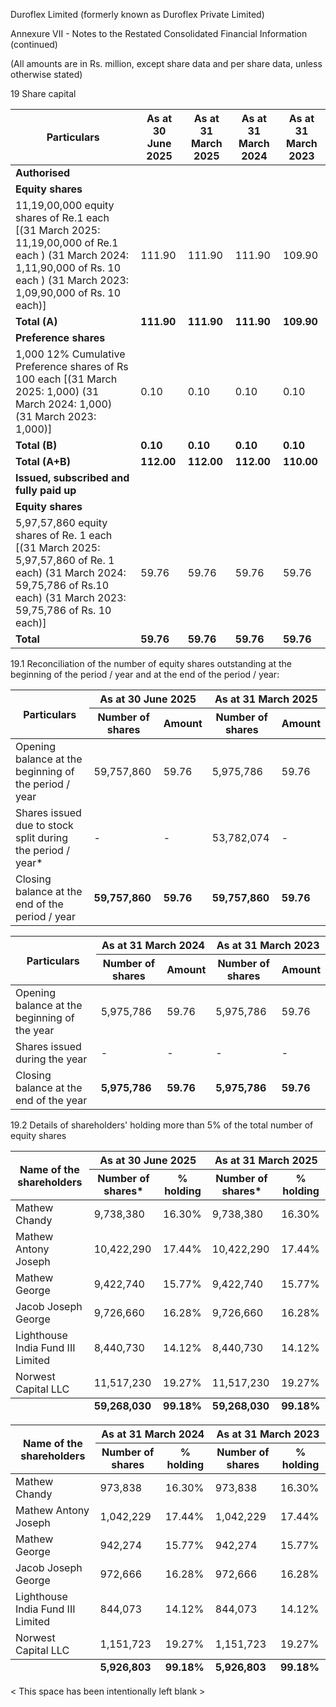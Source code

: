 Duroflex Limited (formerly known as Duroflex Private Limited)

Annexure VII - Notes to the Restated Consolidated Financial Information (continued)

(All amounts are in Rs. million, except share data and per share data, unless otherwise stated)

19 Share capital

<table><thead><tr><th>Particulars</th><th>As at<br>30 June 2025</th><th>As at<br>31 March 2025</th><th>As at<br>31 March 2024</th><th>As at<br>31 March 2023</th></tr></thead><tbody><tr><td><strong>Authorised</strong></td><td></td><td></td><td></td><td></td></tr><tr><td><strong>Equity shares</strong></td><td></td><td></td><td></td><td></td></tr><tr><td>11,19,00,000 equity shares of Re.1 each [(31 March 2025: 11,19,00,000 of Re.1 each ) (31 March 2024: 1,11,90,000 of Rs. 10 each ) (31 March 2023: 1,09,90,000 of Rs. 10 each)]</td><td>111.90</td><td>111.90</td><td>111.90</td><td>109.90</td></tr><tr><td><strong>Total (A)</strong></td><td><strong>111.90</strong></td><td><strong>111.90</strong></td><td><strong>111.90</strong></td><td><strong>109.90</strong></td></tr><tr><td><strong>Preference shares</strong></td><td></td><td></td><td></td><td></td></tr><tr><td>1,000 12% Cumulative Preference shares of Rs 100 each [(31 March 2025: 1,000) (31 March 2024: 1,000) (31 March 2023: 1,000)]</td><td>0.10</td><td>0.10</td><td>0.10</td><td>0.10</td></tr><tr><td><strong>Total (B)</strong></td><td><strong>0.10</strong></td><td><strong>0.10</strong></td><td><strong>0.10</strong></td><td><strong>0.10</strong></td></tr><tr><td><strong>Total (A+B)</strong></td><td><strong>112.00</strong></td><td><strong>112.00</strong></td><td><strong>112.00</strong></td><td><strong>110.00</strong></td></tr><tr><td><strong>Issued, subscribed and fully paid up</strong></td><td></td><td></td><td></td><td></td></tr><tr><td><strong>Equity shares</strong></td><td></td><td></td><td></td><td></td></tr><tr><td>5,97,57,860 equity shares of Re. 1 each [(31 March 2025: 5,97,57,860 of Re. 1 each) (31 March 2024: 59,75,786 of Rs.10 each) (31 March 2023: 59,75,786 of Rs. 10 each)]</td><td>59.76</td><td>59.76</td><td>59.76</td><td>59.76</td></tr><tr><td><strong>Total</strong></td><td><strong>59.76</strong></td><td><strong>59.76</strong></td><td><strong>59.76</strong></td><td><strong>59.76</strong></td></tr></tbody></table>

19.1 Reconciliation of the number of equity shares outstanding at the beginning of the period / year and at the end of the period / year:

<table><thead><tr><th rowspan="2">Particulars</th><th colspan="2">As at 30 June 2025</th><th colspan="2">As at 31 March 2025</th></tr><tr><th>Number of shares</th><th>Amount</th><th>Number of shares</th><th>Amount</th></tr></thead><tbody><tr><td>Opening balance at the beginning of the period / year</td><td>59,757,860</td><td>59.76</td><td>5,975,786</td><td>59.76</td></tr><tr><td>Shares issued due to stock split during the period / year*</td><td>-</td><td>-</td><td>53,782,074</td><td>-</td></tr><tr><td>Closing balance at the end of the period / year</td><td><strong>59,757,860</strong></td><td><strong>59.76</strong></td><td><strong>59,757,860</strong></td><td><strong>59.76</strong></td></tr></tbody></table>

<table><thead><tr><th rowspan="2">Particulars</th><th colspan="2">As at 31 March 2024</th><th colspan="2">As at 31 March 2023</th></tr><tr><th>Number of shares</th><th>Amount</th><th>Number of shares</th><th>Amount</th></tr></thead><tbody><tr><td>Opening balance at the beginning of the year</td><td>5,975,786</td><td>59.76</td><td>5,975,786</td><td>59.76</td></tr><tr><td>Shares issued during the year</td><td>-</td><td>-</td><td>-</td><td>-</td></tr><tr><td>Closing balance at the end of the year</td><td><strong>5,975,786</strong></td><td><strong>59.76</strong></td><td><strong>5,975,786</strong></td><td><strong>59.76</strong></td></tr></tbody></table>

19.2 Details of shareholders' holding more than 5% of the total number of equity shares

<table><thead><tr><th rowspan="2">Name of the shareholders</th><th colspan="2">As at 30 June 2025</th><th colspan="2">As at 31 March 2025</th></tr><tr><th>Number of shares*</th><th>% holding</th><th>Number of shares*</th><th>% holding</th></tr></thead><tbody><tr><td>Mathew Chandy</td><td>9,738,380</td><td>16.30%</td><td>9,738,380</td><td>16.30%</td></tr><tr><td>Mathew Antony Joseph</td><td>10,422,290</td><td>17.44%</td><td>10,422,290</td><td>17.44%</td></tr><tr><td>Mathew George</td><td>9,422,740</td><td>15.77%</td><td>9,422,740</td><td>15.77%</td></tr><tr><td>Jacob Joseph George</td><td>9,726,660</td><td>16.28%</td><td>9,726,660</td><td>16.28%</td></tr><tr><td>Lighthouse India Fund III Limited</td><td>8,440,730</td><td>14.12%</td><td>8,440,730</td><td>14.12%</td></tr><tr><td>Norwest Capital LLC</td><td>11,517,230</td><td>19.27%</td><td>11,517,230</td><td>19.27%</td></tr></tbody><tfoot><tr><td></td><td><strong>59,268,030</strong></td><td><strong>99.18%</strong></td><td><strong>59,268,030</strong></td><td><strong>99.18%</strong></td></tr></tfoot></table>

<table><thead><tr><th rowspan="2">Name of the shareholders</th><th colspan="2">As at 31 March 2024</th><th colspan="2">As at 31 March 2023</th></tr><tr><th>Number of shares</th><th>% holding</th><th>Number of shares</th><th>% holding</th></tr></thead><tbody><tr><td>Mathew Chandy</td><td>973,838</td><td>16.30%</td><td>973,838</td><td>16.30%</td></tr><tr><td>Mathew Antony Joseph</td><td>1,042,229</td><td>17.44%</td><td>1,042,229</td><td>17.44%</td></tr><tr><td>Mathew George</td><td>942,274</td><td>15.77%</td><td>942,274</td><td>15.77%</td></tr><tr><td>Jacob Joseph George</td><td>972,666</td><td>16.28%</td><td>972,666</td><td>16.28%</td></tr><tr><td>Lighthouse India Fund III Limited</td><td>844,073</td><td>14.12%</td><td>844,073</td><td>14.12%</td></tr><tr><td>Norwest Capital LLC</td><td>1,151,723</td><td>19.27%</td><td>1,151,723</td><td>19.27%</td></tr></tbody><tfoot><tr><td></td><td><strong>5,926,803</strong></td><td><strong>99.18%</strong></td><td><strong>5,926,803</strong></td><td><strong>99.18%</strong></td></tr></tfoot></table>

< This space has been intentionally left blank >